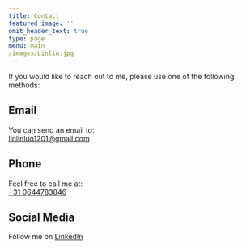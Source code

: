 ```yaml
---
title: Contact
featured_image: ''
omit_header_text: true
type: page
menu: main
/images/Linlin.jpg
---
```


If you would like to reach out to me, please use one of the following methods:

## Email

You can send an email to:  
[linlinluo1201@gmail.com](mailto:linlinluo1201@gmail.com)

## Phone

Feel free to call me at:  
[+31 0644783846](tel:+310644783846)

## Social Media

Follow me on [LinkedIn](https://www.linkedin.com/in/linlinluo/)
